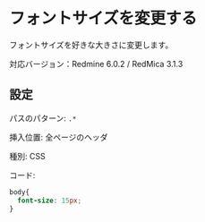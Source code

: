 # フォントサイズを変更する

フォントサイズを好きな大きさに変更します。

対応バージョン：Redmine 6.0.2 / RedMica 3.1.3

## 設定

パスのパターン: `.*`

挿入位置: 全ページのヘッダ

種別: CSS

コード:

``` css
body{
  font-size: 15px;
}
```